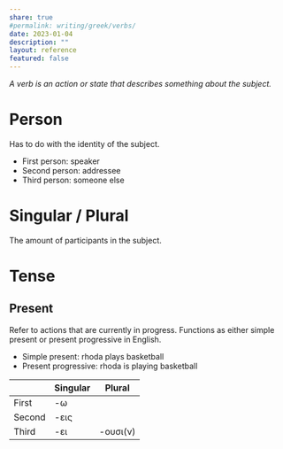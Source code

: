 ```yaml
---
share: true
#permalink: writing/greek/verbs/
date: 2023-01-04
description: ""
layout: reference
featured: false
---
```


*A verb is an action or state that describes something about the subject.*

# Person
Has to do with the identity of the subject.

- First person: speaker
- Second person: addressee
- Third person: someone else

# Singular / Plural
The amount of participants in the subject.

# Tense

## Present
Refer to actions that are currently in progress. Functions as either simple present or present progressive in English.

- Simple present: rhoda plays basketball
- Present progressive: rhoda is playing basketball

|        | Singular | Plural   |
| ------ | -------- | -------- |
| First  | -ω       |          |
| Second | -εις     |          |
| Third  | -ει      | -ουσι(ν) |
